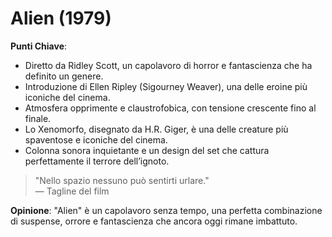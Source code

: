 # Alien (1979)

 **Punti Chiave**: 
  - Diretto da Ridley Scott, un capolavoro di horror e fantascienza che ha definito un genere.
  - Introduzione di Ellen Ripley (Sigourney Weaver), una delle eroine più iconiche del cinema.
  - Atmosfera opprimente e claustrofobica, con tensione crescente fino al finale.
  - Lo Xenomorfo, disegnato da H.R. Giger, è una delle creature più spaventose e iconiche del cinema.
  - Colonna sonora inquietante e un design del set che cattura perfettamente il terrore dell’ignoto.

> "Nello spazio nessuno può sentirti urlare."  
> — Tagline del film

**Opinione**: "Alien" è un capolavoro senza tempo, una perfetta combinazione di suspense, orrore e fantascienza che ancora oggi rimane imbattuto.
